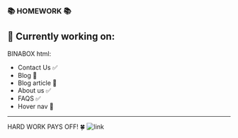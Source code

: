 ### 📚 HOMEWORK 📚

## 📒 Currently working on:
BINABOX html:
- Contact Us ✅
- Blog 🚧
- Blog article 🚧
- About us ✅
- FAQS ✅
- Hover nav 🚧
---
HARD WORK PAYS OFF! 🍀
![link](https://octodex.github.com/images/mona-the-rivetertocat.png)
